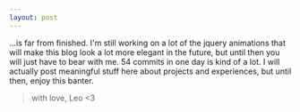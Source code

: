 ```yaml
---
layout: post
---
```

...is far from finished.  I'm still working on a lot of the jquery animations that will make this blog look a lot more elegant in the future, but until then you will just have to bear with me.
54 commits in one day is kind of a lot.  I will actually post meaningful stuff here about projects and experiences, but until then, enjoy this banter.

> with love, Leo &#60;3
